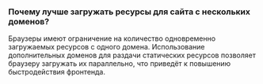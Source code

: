 ### Почему лучше загружать ресурсы для сайта с нескольких доменов?

Браузеры имеют ограничение на количество одновременно загружаемых ресурсов с одного домена. Использование дополнительных доменов для раздачи статических ресурсов позволяет браузеру загружать их параллельно, что приведёт к повышению быстродействия фронтенда.
